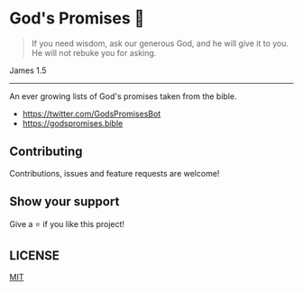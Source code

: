 # God's Promises 🙏

> If you need wisdom, ask our generous God, and he will give it to you. He will not rebuke you for asking.

James 1.5

---

An ever growing lists of God's promises taken from the bible.

- https://twitter.com/GodsPromisesBot
- https://godspromises.bible

## Contributing

Contributions, issues and feature requests are welcome!

## Show your support

Give a ⭐️ if you like this project!

## LICENSE

[MIT](LICENSE)
